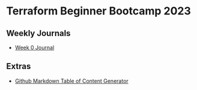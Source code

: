 # Terraform Beginner Bootcamp 2023

## Weekly Journals
- [Week 0 Journal](journal/week0.md)


## Extras
- [Github Markdown Table of Content Generator](https://ecotrust-canada.github.io/markdown-toc/)



















